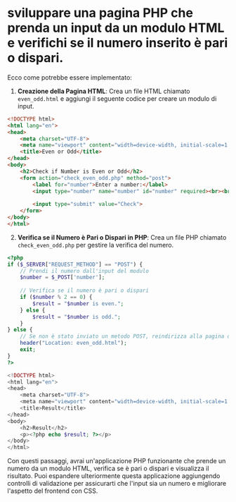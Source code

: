 # sviluppare una pagina PHP che prenda un input da un modulo HTML e verifichi se il numero inserito è pari o dispari.

Ecco come potrebbe essere implementato:

1. **Creazione della Pagina HTML**: Crea un file HTML chiamato `even_odd.html` e aggiungi il seguente codice per creare un modulo di input.

```html
<!DOCTYPE html>
<html lang="en">
<head>
    <meta charset="UTF-8">
    <meta name="viewport" content="width=device-width, initial-scale=1.0">
    <title>Even or Odd</title>
</head>
<body>
    <h2>Check if Number is Even or Odd</h2>
    <form action="check_even_odd.php" method="post">
        <label for="number">Enter a number:</label>
        <input type="number" name="number" id="number" required><br><br>
        
        <input type="submit" value="Check">
    </form>
</body>
</html>
```

2. **Verifica se il Numero è Pari o Dispari in PHP**: Crea un file PHP chiamato `check_even_odd.php` per gestire la verifica del numero.

```php
<?php
if ($_SERVER["REQUEST_METHOD"] == "POST") {
    // Prendi il numero dall'input del modulo
    $number = $_POST['number'];
    
    // Verifica se il numero è pari o dispari
    if ($number % 2 == 0) {
        $result = "$number is even.";
    } else {
        $result = "$number is odd.";
    }
} else {
    // Se non è stato inviato un metodo POST, reindirizza alla pagina di input
    header("Location: even_odd.html");
    exit;
}
?>

<!DOCTYPE html>
<html lang="en">
<head>
    <meta charset="UTF-8">
    <meta name="viewport" content="width=device-width, initial-scale=1.0">
    <title>Result</title>
</head>
<body>
    <h2>Result</h2>
    <p><?php echo $result; ?></p>
</body>
</html>
```

Con questi passaggi, avrai un'applicazione PHP funzionante che prende un numero da un modulo HTML, verifica se è pari o dispari e visualizza il risultato. Puoi espandere ulteriormente questa applicazione aggiungendo controlli di validazione per assicurarti che l'input sia un numero e migliorare l'aspetto del frontend con CSS.